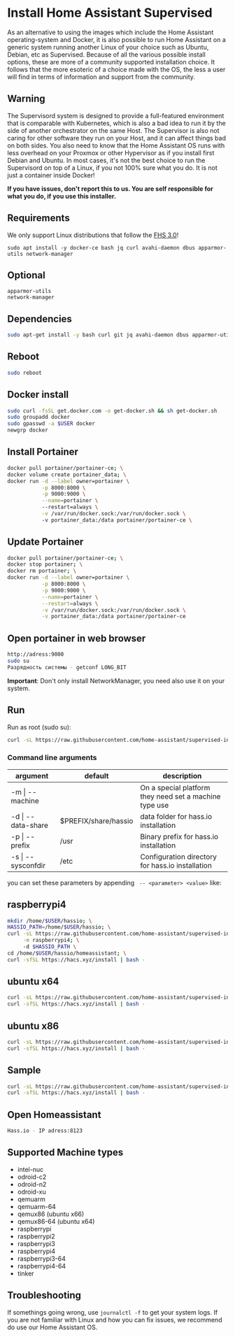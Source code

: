 # Install Home Assistant Supervised

As an alternative to using the images which include the Home Assistant operating-system and Docker, it is also possible to run Home Assistant on a generic system running another Linux of your choice such as Ubuntu, Debian, etc as Supervised. Because of all the various possible install options, these are more of a community supported installation choice. It follows that the more esoteric of a choice made with the OS, the less a user will find in terms of information and support from the community.

## Warning

The Supervisord system is designed to provide a full-featured environment that is comparable with Kubernetes, which is also a bad idea to run it by the side of another orchestrator on the same Host. The Supervisor is also not caring for other software they run on your Host, and it can affect things bad on both sides. You also need to know that the Home Assistant OS runs with less overhead on your Proxmox or other Hypervisor as if you install first Debian and Ubuntu. In most cases, it's not the best choice to run the Supervisord on top of a Linux, if you not 100% sure what you do. It is not just a container inside Docker!

**If you have issues, don't report this to us. You are self responsible for what you do, if you use this installer.**

## Requirements

We only support Linux distributions that follow the [FHS 3.0](https://en.wikipedia.org/wiki/Filesystem_Hierarchy_Standard)!

```
sudo apt install -y docker-ce bash jq curl avahi-daemon dbus apparmor-utils network-manager
```

## Optional

```
apparmor-utils
network-manager
```

## Dependencies
```bash
sudo apt-get install -y bash curl git jq avahi-daemon dbus apparmor-utils network-manager libavahi-compat-libdnssd-dev libatlas3-base apt-transport-https ca-certificates socat software-properties-common nmap ftpd mc
```
## Reboot
```bash
sudo reboot
```
## Docker install
```bash
sudo curl -fsSL get.docker.com -o get-docker.sh && sh get-docker.sh
sudo groupadd docker
sudo gpasswd -a $USER docker
newgrp docker
```
## Install Portainer
```bash
docker pull portainer/portainer-ce; \
docker volume create portainer_data; \
docker run -d --label owner=portainer \
           -p 8000:8000 \
           -p 9000:9000 \
           --name=portainer \ 
           --restart=always \
           -v /var/run/docker.sock:/var/run/docker.sock \ 
           -v portainer_data:/data portainer/portainer-ce \
```
## Update Portainer
```bash
docker pull portainer/portainer-ce; \
docker stop portainer; \
docker rm portainer; \
docker run -d --label owner=portainer \
           -p 8000:8000 \
           -p 9000:9000 \
           --name=portainer \
           --restart=always \
           -v /var/run/docker.sock:/var/run/docker.sock \
           -v portainer_data:/data portainer/portainer-ce
```
## Open portainer in web browser
```bash
http://adress:9000
sudo su
Разрядность системы - getconf LONG_BIT
```
**Important**: Don't only install NetworkManager, you need also use it on your system.

## Run

Run as root (sudo su):

```bash
curl -sL https://raw.githubusercontent.com/home-assistant/supervised-installer/master/installer.sh | bash -s
```

### Command line arguments
| argument           | default                                                                                                                                                                             | description                                            |
|--------------------|----------------------|--------------------------------------------------------|
| -m \| --machine    |                      | On a special platform they need set a machine type use |
| -d \| --data-share | $PREFIX/share/hassio | data folder for hass.io installation                   |
| -p \| --prefix     | /usr                 | Binary prefix for hass.io installation                 |
| -s \| --sysconfdir | /etc                 | Configuration directory for hass.io installation       |

you can set these parameters by appending ` -- <parameter> <value>` like:


## raspberrypi4
```bash
mkdir /home/$USER/hassio; \
HASSIO_PATH=/home/$USER/hassio; \
curl -sL https://raw.githubusercontent.com/home-assistant/supervised-installer/master/installer.sh | bash -s -- \
     -m raspberrypi4; \
     -d $HASSIO_PATH \
cd /home/$USER/hassio/homeassistant; \
curl -sfSL https://hacs.xyz/install | bash -
```

## ubuntu x64
```bash
curl -sL https://raw.githubusercontent.com/home-assistant/supervised-installer/master/installer.sh | bash -s -- -m qemux86-64; \
curl -sfSL https://hacs.xyz/install | bash -
```
## ubuntu x86
```bash
curl -sL https://raw.githubusercontent.com/home-assistant/supervised-installer/master/installer.sh | bash -s -- -m qemux86; \
curl -sfSL https://hacs.xyz/install | bash -
```
## Sample
```bash
curl -sL https://raw.githubusercontent.com/home-assistant/supervised-installer/master/installer.sh | bash -s -- -m MY_MACHINE; \
curl -sfSL https://hacs.xyz/install | bash -
```

## Open Homeassistant
```bash
Hass.io - IP adress:8123
```

## Supported Machine types

- intel-nuc
- odroid-c2
- odroid-n2
- odroid-xu
- qemuarm
- qemuarm-64
- qemux86  (ubuntu x66)
- qemux86-64 (ubuntu x64)
- raspberrypi
- raspberrypi2
- raspberrypi3
- raspberrypi4
- raspberrypi3-64
- raspberrypi4-64
- tinker

## Troubleshooting

If somethings going wrong, use `journalctl -f` to get your system logs. If you are not familiar with Linux and how you can fix issues, we recommend do use our Home Assistant OS.
